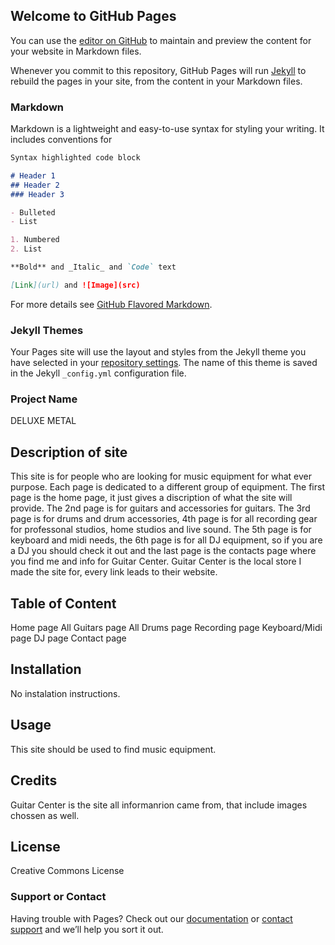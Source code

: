 ## Welcome to GitHub Pages

You can use the [editor on GitHub](https://github.com/JonasNation/Rasmussen-MobileWeb-Spr20-module-6-JonasNation-/edit/master/README.md) to maintain and preview the content for your website in Markdown files.

Whenever you commit to this repository, GitHub Pages will run [Jekyll](https://jekyllrb.com/) to rebuild the pages in your site, from the content in your Markdown files.

### Markdown

Markdown is a lightweight and easy-to-use syntax for styling your writing. It includes conventions for

```markdown
Syntax highlighted code block

# Header 1
## Header 2
### Header 3

- Bulleted
- List

1. Numbered
2. List

**Bold** and _Italic_ and `Code` text

[Link](url) and ![Image](src)
```

For more details see [GitHub Flavored Markdown](https://guides.github.com/features/mastering-markdown/).

### Jekyll Themes

Your Pages site will use the layout and styles from the Jekyll theme you have selected in your [repository settings](https://github.com/JonasNation/Rasmussen-MobileWeb-Spr20-module-6-JonasNation-/settings). The name of this theme is saved in the Jekyll `_config.yml` configuration file.

### Project Name
 DELUXE METAL

## Description of site
This site is for people who are looking for music equipment for what ever purpose. Each page is dedicated to a different group of equipment. The first page is the home page, it just gives a discription of what the site will provide. The 2nd page is for guitars and accessories for guitars. The 3rd page is for drums and drum accessories, 4th page is for all recording gear for professonal studios, home studios and live sound. The 5th page is for keyboard and midi needs, the 6th page is for all DJ equipment, so if you are a DJ you should check it out and the last page is the contacts page where you find me and info for Guitar Center. Guitar Center is the local store I made the site for, every link leads to their website.

## Table of Content
Home page
All Guitars page
All Drums page
Recording page
Keyboard/Midi page
DJ page
Contact page

## Installation
No instalation instructions.

## Usage
This site should be used to find music equipment.

## Credits
Guitar Center is the site all informanrion came from, that include images chossen as well.

## License
Creative Commons License

### Support or Contact

Having trouble with Pages? Check out our [documentation](https://help.github.com/categories/github-pages-basics/) or [contact support](https://github.com/contact) and we’ll help you sort it out.
